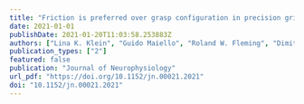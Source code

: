 ```yaml
---
title: "Friction is preferred over grasp configuration in precision grip grasping"
date: 2021-01-01
publishDate: 2021-01-20T11:03:58.253883Z
authors: ["Lina K. Klein", "Guido Maiello", "Roland W. Fleming", "Dimitris Voudouris"]
publication_types: ["2"]
featured: false
publication: "Journal of Neurophysiology"
url_pdf: "https://doi.org/10.1152/jn.00021.2021"
doi: "10.1152/jn.00021.2021"
---
```


